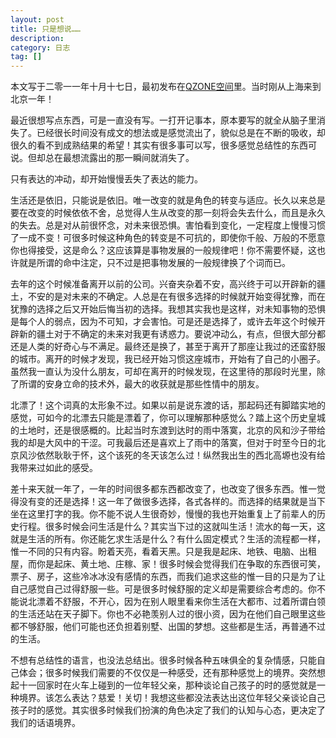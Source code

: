 ```yaml
---
layout: post
title: 只是想说……
description: 
category: 日志
tag: []
---
```


本文写于二零一一年十月十七日，最初发布在[QZONE空间](http://user.qzone.qq.com/289828650/blog/1318823988)里。当时刚从上海来到北京一年！


最近很想写点东西，可是一直没有写。一打开记事本，原本要写的就全从脑子里消失了。已经很长时间没有成文的想法或是感觉流出了，貌似总是在不断的吸收，却很久的看不到成熟结果的希望！其实有很多事可以写，很多感觉总结性的东西可说。但却总在最想流露出的那一瞬间就消失了。

只有表达的冲动，却开始慢慢丢失了表达的能力。

生活还是依旧，只能说是依旧。唯一改变的就是角色的转变与适应。长久以来总是要在改变的时候依依不舍，总觉得人生从改变的那一刻将会失去什么，而且是永久的失去。总是对从前很怀念，对未来很恐惧。害怕看到变化，一定程度上慢慢习惯了一成不变！可很多时候这种角色的转变是不可抗的，即使你千般、万般的不愿意你也得接受，这是命么？这应该算是事物发展的一般规律吧！你不需要怀疑，这也许就是所谓的命中注定，只不过是把事物发展的一般规律换了个词而已。

去年的这个时候准备离开以前的公司。兴奋夹杂着不安，高兴终于可以开辟新的疆土，不安的是对未来的不确定。人总是在有很多选择的时候就开始变得犹豫，而在犹豫的选择之后又开始后悔当初的选择。我想其实我也是这样，对未知事物的恐惧是每个人的弱点，因为不可知，才会害怕。可是还是选择了，或许去年这个时候开辟新的疆土对于不确定的未来对我更有诱惑力。要说冲动么，有点，但很大部分都还是人类的好奇心与不满足。最终还是换了，甚至于离开了那座让我过的还蛮舒服的城市。离开的时候才发现，我已经开始习惯这座城市，开始有了自己的小圈子。虽然我一直认为没什么朋友，可却在离开的时候发现，在这里待的那段时光里，除了所谓的安身立命的技术外，最大的收获就是那些性情中的朋友。

北漂了！这个词真的太形象不过。如果以前是说东渡的话，那起码还有脚踏实地的感觉，可如今的北漂去只能是漂着了，你可以理解那种感觉么？踏上这个历史皇城的土地时，还是很感概的。比起当时东渡到达时的雨中落寞，北京的风和沙子带给我的却是大风中的干涩。可我最后还是喜欢上了雨中的落寞，但对于时至今日的北京风沙依然耿耿于怀，这个该死的冬天该怎么过！纵然我出生的西北高塬也没有给我带来过如此的感受。

差十来天就一年了，一年的时间很多都东西都改变了，也改变了很多东西。惟一觉得没有变的还是选择！这一年了做很多选择，各式各样的。而选择的结果就是当下坐在这里打字的我。你不能不说人生很奇妙，慢慢的我也开始重复上了前辈人的历史行程。很多时候会问生活是什么？其实当下过的这就叫生活！流水的每一天，这就是生活的所有。你还能乞求生活是什么？有什么固定模式？生活的流程都一样，惟一不同的只有内容。盼着天亮，看着天黑。只是我是起床、地铁、电脑、出租屋，而你是起床、黄土地、庄稼、家！很多时候会觉得我们在争取的东西很可笑，票子、房子，这些冷冰冰没有感情的东西，而我们追求这些的惟一目的只是为了让自己感觉自己过得舒服一些。可是很多时候舒服的定义却是需要综合考虑的。你不能说北漂着不舒服，不开心，因为在别人眼里看来你生活在大都市、过着所谓白领的生活还站在天子脚下。你也不必艳羡别人过的很小资，因为在他们自己眼里这些都不够舒服，他们可能也还负担着别墅、出国的梦想。这些都是生活，再普通不过的生活。

不想有总结性的语言，也没法总结出。很多时候各种五味俱全的复杂情感，只能自己体会；很多时候我们需要的不仅仅是一种感受，还有那种感觉上的境界。突然想起十一回家时在火车上碰到的一位年轻父亲，那种谈论自己孩子的时的感觉就是一种境界。该怎么表达？慈爱！关切！我想这些都没法表达出这位年轻父亲谈论自己孩子时的感觉。其实很多时候我们扮演的角色决定了我们的认知与心态，更决定了我们的话语境界。
